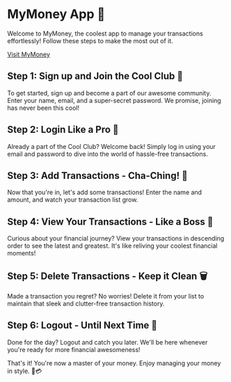 # MyMoney App 🚀

Welcome to MyMoney, the coolest app to manage your transactions effortlessly! Follow these steps to make the most out of it.

[Visit MyMoney](https://mymoney-130ac.web.app/)

## Step 1: Sign up and Join the Cool Club 🎉

To get started, sign up and become a part of our awesome community. Enter your name, email, and a super-secret password. We promise, joining has never been this cool!

## Step 2: Login Like a Pro 🔐

Already a part of the Cool Club? Welcome back! Simply log in using your email and password to dive into the world of hassle-free transactions.

## Step 3: Add Transactions - Cha-Ching! 💸

Now that you're in, let's add some transactions! Enter the name and amount, and watch your transaction list grow.

## Step 4: View Your Transactions - Like a Boss 👀

Curious about your financial journey? View your transactions in descending order to see the latest and greatest. It's like reliving your coolest financial moments!

## Step 5: Delete Transactions - Keep it Clean 🗑️

Made a transaction you regret? No worries! Delete it from your list to maintain that sleek and clutter-free transaction history.

## Step 6: Logout - Until Next Time 👋

Done for the day? Logout and catch you later. We'll be here whenever you're ready for more financial awesomeness!

That's it! You're now a master of your money. Enjoy managing your money in style. 💼💳
